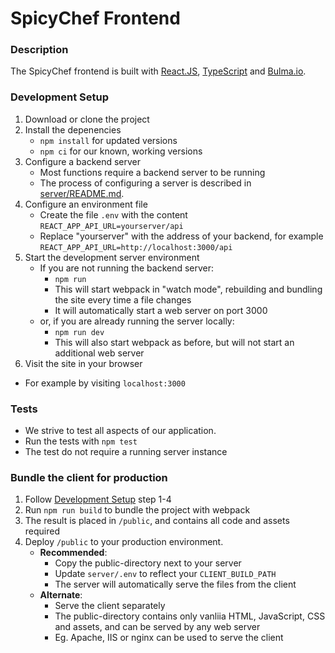 # SpicyChef Frontend

### Description
The SpicyChef frontend is built with [React.JS](https://reactjs.org/), [TypeScript](https://www.typescriptlang.org/) and [Bulma.io](https://bulma.io).

### Development Setup
1. Download or clone the project
2. Install the depenencies
   * `npm install` for updated versions
   * `npm ci` for our known, working versions
3. Configure a backend server
   * Most functions require a backend server to be running
   * The process of configuring a server is described in [server/README.md](../server/README.md).
4. Configure an environment file
   * Create the file `.env` with the content `REACT_APP_API_URL=yourserver/api`
   * Replace "yourserver" with the address of your backend, for example `REACT_APP_API_URL=http://localhost:3000/api`
5. Start the development server environment
   * If you are not running the backend server:
     * `npm run`
     * This will start webpack in "watch mode", rebuilding and bundling the site every time a file changes
     * It will automatically start a web server on port 3000
   * or, if you are already running the server locally:
     * `npm run dev`
     * This will also start webpack as before, but will not start an additional web server
6. Visit the site in your browser
  * For example by visiting `localhost:3000`


### Tests
- We strive to test all aspects of our application.
- Run the tests with `npm test`
- The test do not require a running server instance

### Bundle the client for production
1. Follow [Development Setup](#development-setup) step 1-4
2. Run `npm run build` to bundle the project with webpack
3. The result is placed in `/public`, and contains all code and assets required
4. Deploy `/public` to your production environment.
   * **Recommended**:
     * Copy the public-directory next to your server 
     * Update `server/.env` to reflect your `CLIENT_BUILD_PATH`
     * The server will automatically serve the files from the client
   * **Alternate**:
     * Serve the client separately
     * The public-directory contains only vanliia HTML, JavaScript, CSS and assets, and can be served by any web server
     * Eg. Apache, IIS or nginx can be used to serve the client 
